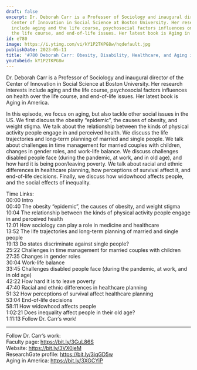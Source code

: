 ```yaml
---
draft: false
excerpt: Dr. Deborah Carr is a Professor of Sociology and inaugural director of the
  Center of Innovation in Social Science at Boston University. Her research interests
  include aging and the life course, psychosocial factors influences on health over
  the life course, and end-of-life issues. Her latest book is Aging in America.
id: e780
image: https://i.ytimg.com/vi/kY1P2TKPG8w/hqdefault.jpg
publishDate: 2023-05-11
title: '#780 Deborah Carr: Obesity, Disability, Healthcare, and Aging in America'
youtubeid: kY1P2TKPG8w
---
```

Dr. Deborah Carr is a Professor of Sociology and inaugural director of the Center of Innovation in Social Science at Boston University. Her research interests include aging and the life course, psychosocial factors influences on health over the life course, and end-of-life issues. Her latest book is Aging in America.

In this episode, we focus on aging, but also tackle other social issues in the US. We first discuss the obesity “epidemic”, the causes of obesity, and weight stigma. We talk about the relationship between the kinds of physical activity people engage in and perceived health. We discuss the life trajectories and long-term planning of married and single people. We talk about challenges in time management for married couples with children, changes in gender roles, and work-life balance. We discuss challenges disabled people face (during the pandemic, at work, and in old age), and how hard it is being poor/leaving poverty. We talk about racial and ethnic differences in healthcare planning, how perceptions of survival affect it, and end-of-life decisions. Finally, we discuss how widowhood affects people, and the social effects of inequality.

Time Links:  
00:00 Intro  
00:40  The obesity “epidemic”, the causes of obesity, and weight stigma  
10:04  The relationship between the kinds of physical activity people engage in and perceived health  
12:01  How sociology can play a role in medicine and healthcare  
13:52  The life trajectories and long-term planning of married and single people  
19:13  Do states discriminate against single people?  
25:22  Challenges in time management for married couples with children  
27:35  Changes in gender roles  
30:04  Work-life balance  
33:45  Challenges disabled people face (during the pandemic, at work, and in old age)  
42:22  How hard it is to leave poverty  
47:40  Racial and ethnic differences in healthcare planning  
51:32  How perceptions of survival affect healthcare planning  
53:04  End-of-life decisions  
58:11  How widowhood affects people  
1:02:21  Does inequality affect people in their old age?  
1:11:13  Follow Dr. Carr’s work!

---

Follow Dr. Carr’s work:  
Faculty page: https://bit.ly/3GuL86S  
Website: https://bit.ly/3VX0jeM  
ResearchGate profile: https://bit.ly/3iqGD5w  
Aging in America: https://bit.ly/3XGCYiP
